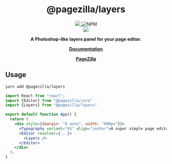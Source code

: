 <div align="center" style={{d}}>
<h1>@pagezilla/layers</h1>

<a href="https://www.npmjs.com/package/@pagezilla/layers">
  <img src="https://img.shields.io/npm/v/@pagezilla/layers?color=%232680eb&label=NPM&logo=npm&logoColor=%232680eb&style=for-the-badge">
</a><img alt="NPM" src="https://img.shields.io/npm/l/@pagezilla/layers?color=%23000&style=for-the-badge">
</div>

<div align="center" style={{d}}>
    <img src="https://user-images.githubusercontent.com/16416929/71734439-f2aada00-2e86-11ea-9d5f-c782ccbc8e54.gif"/>
</div>
<p align="center">
  <strong>A Photoshop-like layers panel for your page editor.</strong>
</p>
<p align="center">
  <strong>
    <a href="https://dadwic.github.io/PageZilla/r/docs/additional/layers">Documentation</a>
  </strong>
</p>

<p align="center">
  <strong>
    <a href="https://dadwic.github.io/PageZilla/">PageZilla</a>
  </strong>
</p>

## Usage

```bash
yarn add @pagezilla/layers
```

```jsx
import React from "react";
import {Editor} from "@pagezilla/core"
import {Layers} from "@pagezilla/layers"

export default function App() {
  return (
    <div style={{margin: "0 auto", width: "800px"}}>
      <Typography variant="h5" align="center">A super simple page editor</Typography>
      <Editor resolver={...}>
        <Layers />
      </Editor>
    </div>
  );
}
```
